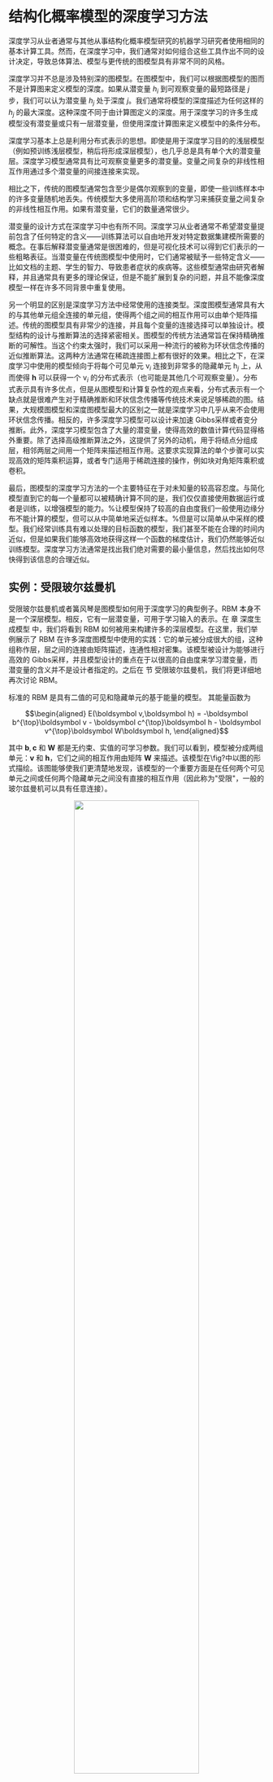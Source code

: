 


# 结构化概率模型的深度学习方法



<!-- %深度学习实践者通常使用与从事结构化概率模型研究的其它机器学习研究者相同的基本计算工具。 -->深度学习从业者通常与其他从事结构化概率模型研究的机器学习研究者使用相同的基本计算工具。然而，在深度学习中，我们通常对如何组合这些工具作出不同的设计决定，导致总体算法、模型与更传统的图模型具有非常不同的风格。



深度学习并不总是涉及特别深的图模型。在图模型中，我们可以根据图模型的图而不是计算图来定义模型的深度。如果从潜变量 $h_i$ 到可观察变量的最短路径是 $j$ 步，我们可以认为潜变量 $h_j$ 处于深度 $j$。我们通常将模型的深度描述为任何这样的 $h_j$ 的最大深度。这种深度不同于由计算图定义的深度。用于深度学习的许多生成模型没有潜变量或只有一层潜变量，但使用深度计算图来定义模型中的条件分布。



深度学习基本上总是利用分布式表示的思想。即使是用于深度学习目的的浅层模型（例如预训练浅层模型，稍后将形成深层模型），也几乎总是具有单个大的潜变量层。深度学习模型通常具有比可观察变量更多的潜变量。变量之间复杂的非线性相互作用通过多个潜变量的间接连接来实现。



相比之下，传统的图模型通常包含至少是偶尔观察到的变量，即使一些训练样本中的许多变量随机地丢失。传统模型大多使用高阶项和结构学习来捕获变量之间复杂的非线性相互作用。如果有潜变量，它们的数量通常很少。




潜变量的设计方式在深度学习中也有所不同。深度学习从业者通常不希望潜变量提前包含了任何特定的含义——训练算法可以自由地开发对特定数据集建模所需要的概念。在事后解释潜变量通常是很困难的，但是可视化技术可以得到它们表示的一些粗略表征。当潜变量在传统图模型中使用时，它们通常被赋予一些特定含义——比如文档的主题、学生的智力、导致患者症状的疾病等。这些模型通常由研究者解释，并且通常具有更多的理论保证，但是不能扩展到复杂的问题，并且不能像深度模型一样在许多不同背景中重复使用。



另一个明显的区别是深度学习方法中经常使用的连接类型。深度图模型通常具有大的与其他单元组全连接的单元组，使得两个组之间的相互作用可以由单个矩阵描述。传统的图模型具有非常少的连接，并且每个变量的连接选择可以单独设计。模型结构的设计与推断算法的选择紧密相关。图模型的传统方法通常旨在保持精确推断的可解性。当这个约束太强时，我们可以采用一种流行的被称为环状信念传播的近似推断算法。这两种方法通常在稀疏连接图上都有很好的效果。相比之下，在深度学习中使用的模型倾向于将每个可见单元 $\mathrm v_i$ 连接到非常多的隐藏单元 $\mathrm h_j$ 上，从而使得 $\mathbf h$ 可以获得一个 $\mathrm v_i$ 的分布式表示（也可能是其他几个可观察变量）。分布式表示具有许多优点，但是从图模型和计算复杂性的观点来看，分布式表示有一个缺点就是很难产生对于精确推断和环状信念传播等传统技术来说足够稀疏的图。结果，大规模图模型和深度图模型最大的区别之一就是深度学习中几乎从来不会使用环状信念传播。相反的，许多深度学习模型可以设计来加速 Gibbs采样或者变分推断。此外，深度学习模型包含了大量的潜变量，使得高效的数值计算代码显得格外重要。除了选择高级推断算法之外，这提供了另外的动机，用于将结点分组成层，相邻两层之间用一个矩阵来描述相互作用。这要求实现算法的单个步骤可以实现高效的矩阵乘积运算，或者专门适用于稀疏连接的操作，例如块对角矩阵乘积或卷积。




最后，图模型的深度学习方法的一个主要特征在于对未知量的较高容忍度。与简化模型直到它的每一个量都可以被精确计算不同的是，我们仅仅直接使用数据运行或者是训练，以增强模型的能力。%让模型保持了较高的自由度我们一般使用边缘分布不能计算的模型，但可以从中简单地采近似样本。%但是可以简单从中采样的模型。我们经常训练具有难以处理的目标函数的模型，我们甚至不能在合理的时间内近似，但是如果我们能够高效地获得这样一个函数的梯度估计，我们仍然能够近似训练模型。深度学习方法通常是找出我们绝对需要的最小量信息，然后找出如何尽快得到该信息的合理近似。




## 实例：受限玻尔兹曼机

受限玻尔兹曼机或者簧风琴是图模型如何用于深度学习的典型例子。RBM 本身不是一个深层模型。相反，它有一层潜变量，可用于学习输入的表示。在 章 深度生成模型 中，我们将看到 RBM 如何被用来构建许多的深层模型。在这里，我们举例展示了 RBM 在许多深度图模型中使用的实践：它的单元被分成很大的组，这种组称作层，层之间的连接由矩阵描述，连通性相对密集。该模型被设计为能够进行高效的 Gibbs采样，并且模型设计的重点在于以很高的自由度来学习潜变量，而潜变量的含义并不是设计者指定的。之后在 节 受限玻尔兹曼机，我们将更详细地再次讨论 RBM。



标准的 RBM 是具有二值的可见和隐藏单元的基于能量的模型。 其能量函数为


$$\begin{aligned}
E(\boldsymbol v,\boldsymbol h) = -\boldsymbol b^{\top}\boldsymbol v - \boldsymbol c^{\top}\boldsymbol h - \boldsymbol v^{\top}\boldsymbol W\boldsymbol h,
\end{aligned}$$


其中 $\boldsymbol b,\boldsymbol c$ 和 $\boldsymbol W$ 都是无约束、实值的可学习参数。我们可以看到，模型被分成两组单元：$\boldsymbol v$ 和 $\boldsymbol h$，它们之间的相互作用由矩阵 $\boldsymbol W$ 来描述。该模型在\fig?中以图的形式描绘。<!-- %可以看到。 -->该图能够使我们更清楚地发现，该模型的一个重要方面是在任何两个可见单元之间或任何两个隐藏单元之间没有直接的相互作用（因此称为"受限"，一般的玻尔兹曼机可以具有任意连接）。




<p align="center">
    <img width="70%" height="70%" src="http://images.iterate.site/blog/image/20190718/PRfqs3U52f3E.png?imageslim">
</p>
> 16.14 一个画成马尔可夫网络形式的 RBM。



对 RBM 结构的限制产生了良好的属性


$$\begin{aligned}
p(\mathbf h\mid\mathbf v) = \prod_i p(\mathrm h_i\mid \mathbf v)
\end{aligned}$$


以及


$$\begin{aligned}
p(\mathbf v\mid\mathbf h) = \prod_i p(\mathrm v_i\mid \mathbf h).
\end{aligned}$$


独立的条件分布很容易计算。对于二元的受限玻尔兹曼机，我们可以得到：


$$\begin{aligned}
p(\mathrm h_i = 1\mid\mathbf v) &= \sigma\big(\mathbf v^{\top}\boldsymbol W_{:,i} + b_i\big),\\
p(\mathrm h_i = 0\mid\mathbf v) &= 1 - \sigma\big(\mathbf v^{\top}\boldsymbol W_{:,i} + b_i\big).
\end{aligned}$$


结合这些属性可以得到高效的块吉布斯采样，它在同时采样所有 $\boldsymbol h$ 和同时采样所有 $\boldsymbol v$ 之间交替。RBM 模型通过 Gibbs采样产生的样本展示在\fig?中。

<p align="center">
    <img width="70%" height="70%" src="http://images.iterate.site/blog/image/20190718/8CKebtAlIcA5.png?imageslim">
</p>
> 16.15 训练好的 RBM 的样本及其权重。\emph{(左)}用 MNIST 训练模型，然后用 Gibbs采样进行采样。每一列是一个单独的 Gibbs采样过程。每一行表示另一个 $1000$ 步后 Gibbs采样的输出。连续的样本之间彼此高度相关。\emph{(右)}对应的权重向量。将本图结果与图\?中描述的线性因子模型的样本和权重相比。由于 RBM 的先验 $p(\boldsymbol h)$ 没有限制为因子，这里的样本表现得好很多。采样时 RBM 能够学习到哪些特征需要一起出现。另一方面说，RBM 后验 $p(\boldsymbol h \mid \boldsymbol v)$ 是因子的，而稀疏编码的后验并不是，所以在特征提取上稀疏编码模型表现得更好。其他的模型可以使用非因子的 $p(\boldsymbol h)$ 和非因子的 $p(\boldsymbol h \mid \boldsymbol h)$。图片经 {lisa_tutorial_rbm}允许转载。


由于能量函数本身只是参数的线性函数，很容易获取能量函数的导数。 例如，


$$\begin{aligned}
\frac{\partial}{\partial W_{i,j}} E(\mathbf v,\mathbf h) = - \mathrm v_i \mathrm h_j.
\end{aligned}$$


这两个属性，高效的 Gibbs采样和导数计算，使训练过程变得非常方便。在 章 直面配分函数 中，我们将看到，可以通过计算应用于这种来自模型样本的导数来训练无向模型。

训练模型可以得到数据 $\boldsymbol v$ 的表示 $\boldsymbol h$。我们经常使用 $\mathbb E_{\mathbf h\sim p(\mathbf h\mid\boldsymbol v)}[\boldsymbol h]$ 作为一组描述 $\boldsymbol v$ 的特征。



总的来说，RBM 展示了典型的图模型深度学习方法：<!-- %结合由矩阵参数化的层之间的高效相互作用通过多层潜变量完成表示学习。 -->使用多层潜变量，并由矩阵参数化层之间的高效相互作用来完成表示学习。


图模型为描述概率模型提供了一种优雅、灵活、清晰的语言。在未来的章节中，我们将使用这种语言，以其他视角来描述各种各样的深度概率模型。




# 相关

- 《深度学习》花书
